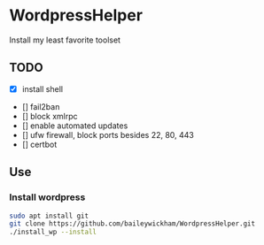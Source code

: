 # WordpressHelper
Install my least favorite toolset


## TODO
* [x] install shell
* [] fail2ban
* [] block xmlrpc
* [] enable automated updates
* [] ufw firewall, block ports besides 22, 80, 443
* [] certbot

## Use
### Install wordpress
```bash
sudo apt install git
git clone https://github.com/baileywickham/WordpressHelper.git
./install_wp --install
```
